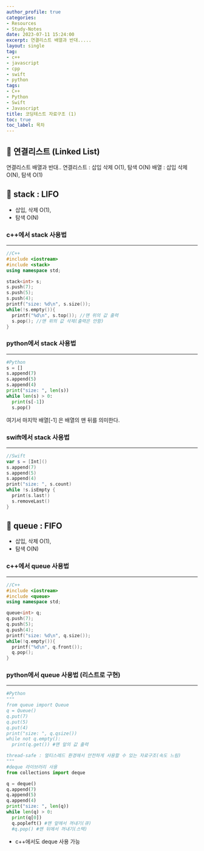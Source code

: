 ```yaml
---
author_profile: true
categories:
- Resources
- Study-Notes
date: 2023-07-11 15:24:00
excerpt: 연결리스트 배열과 반대.....
layout: single
tag:
- c++
- javascript
- cpp
- swift
- python
tags:
- C++
- Python
- Swift
- Javascript
title: 코딩테스트 자료구조 (1)
toc: true
toc_label: 목차
---
```


## 📖 연결리스트 (Linked List)

연결리스트 배열과 반대..
연결리스트 : 삽입 삭제 O(1), 탐색 O(N)
배열 : 삽입 삭제 O(N), 탐색 O(1)

## 📖 stack : LIFO
* 삽입, 삭제 O(1),
* 탐색 O(N)

### c++에서 stack 사용법  
---  
   
```C++
//C++
#include <iostream>
#include <stack>
using namespace std;

stack<int> s;
s.push(7);
s.push(5);
s.push(4);
printf("size: %d\n", s.size());
while(!s.empty()){
  printf("%d\n", s.top()); //맨 위의 값 출력
  s.pop(); //맨 위의 값 삭제(출력은 안함)
}
```  
 

### python에서 stack 사용법  
---  
  
```python
#Python
s = []
s.append(7)
s.append(5)
s.append(4)
print("size: ", len(s))
while len(s) > 0:
  print(s[-1])
  s.pop() 
```  
여기서 마지막 배열[-1] 은 배열의 맨 뒤를 의미한다.

### swift에서 stack 사용법
---  
```swift
//Swift
var s = [Int]()
s.append(7)
s.append(5)
s.append(4)
print("size: ", s.count)
while !s.isEmpty {
  print(s.last!)
  s.removeLast()
}
```

## 📖 queue : FIFO
* 삽입, 삭제 O(1), 
* 탐색 O(N)

### c++에서 queue 사용법  
---  
   
```c++
//C++
#include <iostream>
#include <queue>
using namespace std;

queue<int> q;
q.push(7);
q.push(5);
q.push(4);
printf("size: %d\n", q.size());
while(!q.empty()){
  printf("%d\n", q.front());
  q.pop();
}
```

### python에서 queue 사용법 (리스트로 구현)  
---  
```python
#Python
"""
from queue import Queue
q = Queue()
q.put(7)
q.put(5)
q.put(4)
print("size: ", q.qsize())
while not q.empty():
  print(q.get()) #맨 앞의 값 출력

thread-safe : 멀티스레드 환경에서 안전하게 사용할 수 있는 자료구조(속도 느림)
"""
#deque 라이브러리 사용
from collections import deque

q = deque()
q.append(7)
q.append(5)
q.append(4)
print("size: ", len(q))
while len(q) > 0:
  print(q[0])
  q.popleft() #맨 앞에서 꺼내기(큐)
  #q.pop() #맨 뒤에서 꺼내기(스택) 
```  
* c++에서도 deque 사용 가능




